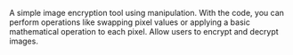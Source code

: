 A simple image encryption tool using manipulation. With the code, you can perform operations like swapping pixel values or applying a basic mathematical operation to each pixel. Allow users to encrypt and decrypt images.
